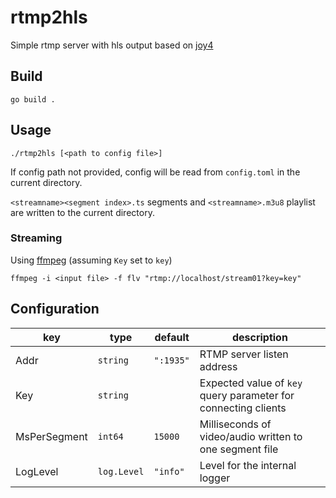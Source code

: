 # rtmp2hls
Simple rtmp server with hls output based on [joy4](https://github.com/nareix/joy4)

## Build
```
go build .
```

## Usage
```
./rtmp2hls [<path to config file>]
```
If config path not provided, config will be read from `config.toml` in the current directory.

`<streamname><segment index>.ts` segments and `<streamname>.m3u8` playlist are written to the current directory.

### Streaming
Using [ffmpeg](https://ffmpeg.org/) (assuming `Key` set to `key`)
```
ffmpeg -i <input file> -f flv "rtmp://localhost/stream01?key=key"
```

## Configuration
| key | type | default | description |
|-----|------|---------|-------------|
| Addr | `string` | `":1935"` | RTMP server listen address |
| Key | `string` | | Expected value of `key` query parameter for connecting clients |
| MsPerSegment | `int64` | `15000` | Milliseconds of video/audio written to one segment file |
| LogLevel | `log.Level` | `"info"` | Level for the internal logger |
